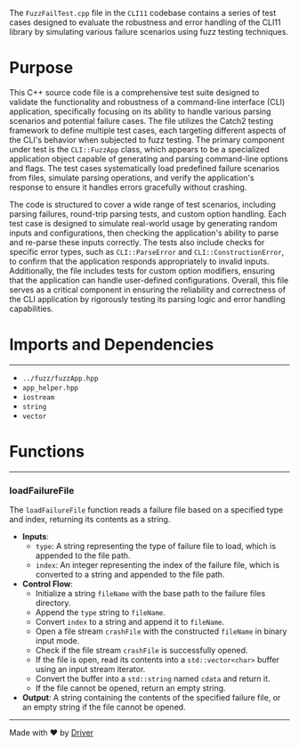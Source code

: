 <!--------------------------------------------------------------------------------->
<!-- IMPORTANT: This file is auto-generated by Driver (https://driver.ai). -------->
<!-- Manual edits may be overwritten on future commits. --------------------------->
<!--------------------------------------------------------------------------------->

The `FuzzFailTest.cpp` file in the `CLI11` codebase contains a series of test cases designed to evaluate the robustness and error handling of the CLI11 library by simulating various failure scenarios using fuzz testing techniques.

# Purpose
This C++ source code file is a comprehensive test suite designed to validate the functionality and robustness of a command-line interface (CLI) application, specifically focusing on its ability to handle various parsing scenarios and potential failure cases. The file utilizes the Catch2 testing framework to define multiple test cases, each targeting different aspects of the CLI's behavior when subjected to fuzz testing. The primary component under test is the `CLI::FuzzApp` class, which appears to be a specialized application object capable of generating and parsing command-line options and flags. The test cases systematically load predefined failure scenarios from files, simulate parsing operations, and verify the application's response to ensure it handles errors gracefully without crashing.

The code is structured to cover a wide range of test scenarios, including parsing failures, round-trip parsing tests, and custom option handling. Each test case is designed to simulate real-world usage by generating random inputs and configurations, then checking the application's ability to parse and re-parse these inputs correctly. The tests also include checks for specific error types, such as `CLI::ParseError` and `CLI::ConstructionError`, to confirm that the application responds appropriately to invalid inputs. Additionally, the file includes tests for custom option modifiers, ensuring that the application can handle user-defined configurations. Overall, this file serves as a critical component in ensuring the reliability and correctness of the CLI application by rigorously testing its parsing logic and error handling capabilities.
# Imports and Dependencies

---
- `../fuzz/fuzzApp.hpp`
- `app_helper.hpp`
- `iostream`
- `string`
- `vector`


# Functions

---
### loadFailureFile<!-- {{#callable:loadFailureFile}} -->
The `loadFailureFile` function reads a failure file based on a specified type and index, returning its contents as a string.
- **Inputs**:
    - `type`: A string representing the type of failure file to load, which is appended to the file path.
    - `index`: An integer representing the index of the failure file, which is converted to a string and appended to the file path.
- **Control Flow**:
    - Initialize a string `fileName` with the base path to the failure files directory.
    - Append the `type` string to `fileName`.
    - Convert `index` to a string and append it to `fileName`.
    - Open a file stream `crashFile` with the constructed `fileName` in binary input mode.
    - Check if the file stream `crashFile` is successfully opened.
    - If the file is open, read its contents into a `std::vector<char>` buffer using an input stream iterator.
    - Convert the buffer into a `std::string` named `cdata` and return it.
    - If the file cannot be opened, return an empty string.
- **Output**: A string containing the contents of the specified failure file, or an empty string if the file cannot be opened.



---
Made with ❤️ by [Driver](https://www.driver.ai/)